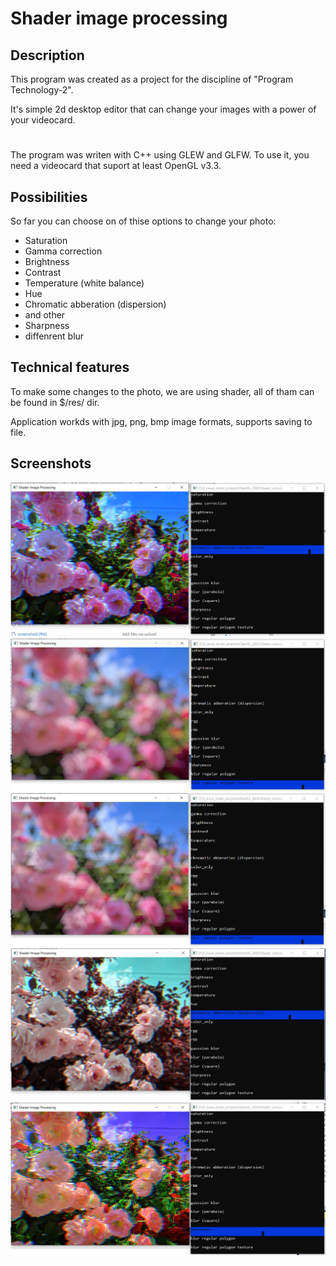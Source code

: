 # Shader image processing
## Description
This program was created as a project for the discipline of "Program Technology-2".

It's simple 2d desktop editor that can change your images with a power of your videocard.
#  
The program was writen with C++ using GLEW and GLFW. To use it, you need a videocard that suport at least OpenGL v3.3.
## Possibilities
So far you can choose on of thise options to change your photo:
- Saturation
- Gamma correction
- Brightness
- Contrast
- Temperature (white balance)
- Hue
- Chromatic abberation (dispersion)
- and other
- Sharpness
- diffenrent blur
## Technical features
To make some changes to the photo, we are using shader, all of tham can be found in $/res/ dir.

Application workds with jpg, png, bmp image formats, supports saving to file.  

## Screenshots
![](screenshots_new/screenshot2_1.PNG)
![](screenshots_new/screenshot2_2.PNG)
![](screenshots_new/screenshot2_3.PNG)
![](screenshots_new/screenshot2_4.PNG)
![](screenshots_new/screenshot2_5.PNG)

